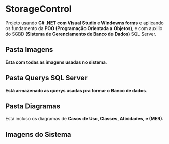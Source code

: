 # StorageControl
Projeto usando **C# .NET com Visual Studio e Windowns forms** e aplicando os fundamento da **POO (Programação Orientada a Objetos)**, e com auxilio do SGBD **(Sistema de Gerenciamento de Banco de Dados)** SQL Server.

## Pasta Imagens
**Esta com todas as imagens usadas no sistema**.

## Pasta Querys SQL Server
**Está armazenado as querys usadas pra formar o Banco de dados**.

## Pasta Diagramas
Está incluso os diagramas de **Casos de Uso, Classes, Atividades, e (MER).**


## **Imagens do Sistema**

